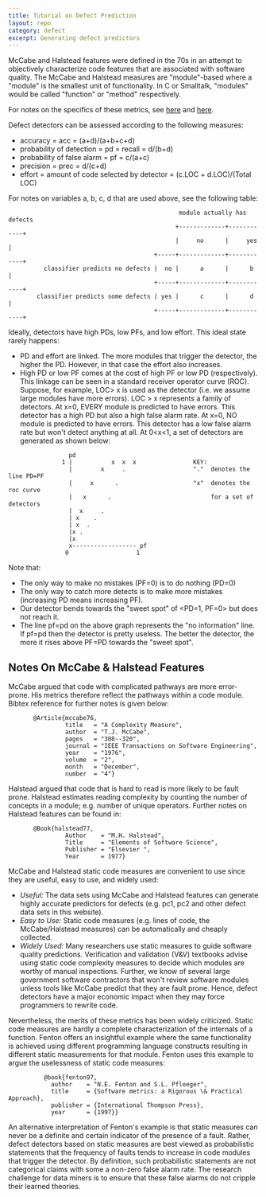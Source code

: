 ```yaml
---
title: Tutorial on Defect Prediction
layout: repo
category: defect
excerpt: Generating defect predictors
---
```



McCabe and Halstead features were defined in the 70s in an attempt to
objectively characterize code features that are associated with software
quality. The McCabe and Halstead measures are "module"-based where a
"module" is the smallest unit of functionality. In C or Smalltalk,
"modules" would be called "function" or "method" respectively.

For notes on the specifics of these metrics, see [here](ck/tut.html)
and [here](mccabehalsted/tut.html).

Defect detectors can be assessed according to the following measures:

+ accuracy = acc = (a+d)/(a+b+c+d)
+ probability of detection = pd = recall = d/(b+d)
+ probability of false alarm = pf = c/(a+c)
+ precision = prec = d/(c+d)
+ effort = amount of code selected by detector
  = (c.LOC + d.LOC)/(Total LOC)

For notes on variables a, b, c, d that are used above, see the following table:

```
                                                module actually has defects
                                               +-------------+------------+
                                               |     no      |     yes    |
                                         +-----+-------------+------------+
          classifier predicts no defects |  no |      a      |      b     |
                                         +-----+-------------+------------+
        classifier predicts some defects | yes |      c      |      d     |
                                         +-----+-------------+------------+
```

Ideally, detectors have high PDs, low PFs, and low effort. This ideal state rarely happens:

+ PD and effort are linked. The more modules that trigger the detector, the higher the PD. However, in that case the effort also increases.
+ High PD or low PF comes at the cost of high PF or low PD (respectively). This linkage can be seen in a standard receiver operator curve (ROC). Suppose, for example, LOC> x is used as the detector (i.e. we assume large modules have more errors). LOC > x represents a family of detectors. At x=0, EVERY module is predicted to have errors. This detector has a high PD but also a high false alarm rate. At x=0, NO module is predicted to have errors. This detector has a low false alarm rate but won't detect anything at all. At 0<x<1, a set of detectors are generated as shown below:

```
                 pd
               1 |           x  x  x                KEY:
                 |        x     .                   "."  denotes the line PD=PF
                 |     x      .                     "x"  denotes the roc curve 
                 |   x      .                            for a set of detectors
                 |  x     .
                 | x    . 
                 | x  .
                 |x .
                 |x
                 x------------------ pf    
                0                   1
```

Note that:

+ The only way to make no mistakes (PF=0) is to do nothing (PD=0)
+ The only way to catch more detects is to make more mistakes (increasing PD means increasing PF).
+ Our detector bends towards the "sweet spot" of <PD=1, PF=0> but does not reach it.
+ The line pf=pd on the above graph represents the "no information" line. If pf=pd then the detector is pretty useless. The better the detector, the more it rises above PF=PD towards the "sweet spot".

## Notes On McCabe & Halstead Features

McCabe argued that code with complicated pathways are more error-prone. His metrics therefore reflect the pathways within a code module. Bibtex reference for further notes is given below:

```
       @Article{mccabe76,
                title   = "A Complexity Measure",
                author  = "T.J. McCabe",
                pages   = "308--320",
                journal = "IEEE Transactions on Software Engineering",
                year    = "1976",
                volume  = "2",
                month   = "December",
                number  = "4"}
```

Halstead argued that code that is hard to read is more likely to be fault prone. Halstead estimates reading complexity by counting the number of concepts in a module; e.g. number of unique operators. Further notes on Halstead features can be found in:

```
       @Book{halstead77,
                Author    = "M.H. Halstead",
                Title     = "Elements of Software Science",
                Publisher = "Elsevier ",
                Year      = 1977}
```

McCabe and Halstead static code measures are convenient to use since they are useful, easy to use, and widely used:

+ _Useful:_ The data sets using McCabe and Halstead features can generate highly accurate predictors for defects (e.g. pc1, pc2 and other defect data sets in this website).
+ _Easy to Use:_ Static code measures (e.g. lines of code, the McCabe/Halstead measures) can be automatically and cheaply collected.
+ _Widely Used:_ Many researchers use static measures to guide software quality predictions. Verification and validation (V\&V) textbooks advise using static code complexity measures to decide which modules are worthy of manual inspections. Further, we know of several large government software contractors that won't review software modules unless tools like McCabe predict that they are fault prone. Hence, defect detectors have a major economic impact when they may force programmers to rewrite code.

Nevertheless, the merits of these metrics has been widely criticized. Static code measures are hardly a complete characterization of the internals of a function. Fenton offers an insightful example where the same functionality is achieved using different programming language constructs resulting in different static measurements for that module. Fenton uses this example to argue the uselessness of static code measures:

```
          @book{fenton97,
            author    = "N.E. Fenton and S.L. Pfleeger",
            title     = {Software metrics: a Rigorous \& Practical Approach},
            publisher = {International Thompson Press},
            year      = {1997}}
```
An alternative interpretation of Fenton's example is that static measures can never be a definite and certain indicator of the presence of a fault. Rather, defect detectors based on static measures are best viewed as probabilistic statements that the frequency of faults tends to increase in code modules that trigger the detector. By definition, such probabilistic statements are not categorical claims with some a non-zero false alarm rate. The research challenge for data miners is to ensure that these false alarms do not cripple their learned theories.
